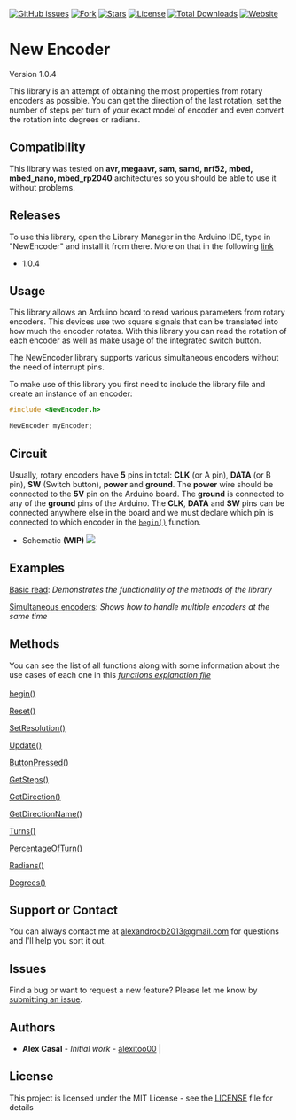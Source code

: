 [![GitHub issues](https://img.shields.io/github/issues/alexitoo00/NewEncoder.svg)](https://github.com/alexitoo00/NewEncoder/issues)
[![Fork](https://img.shields.io/github/forks/alexitoo00/NewEncoder.svg)](#)
[![Stars](https://img.shields.io/github/stars/alexitoo00/NewEncoder.svg)](#)
[![License](https://img.shields.io/github/license/alexitoo00/NewEncoder.svg)](#)
[![Total Downloads](https://img.shields.io/github/downloads/alexitoo00/NewEncoder/total.svg)](https://github.com/caiofrota/cf-arduino-lib-rotary-encoder/releases)
[![Website](https://img.shields.io/badge/alexitoo00-green.svg)](https://github.com/alexitoo00)


# New Encoder

Version 1.0.4

This library is an attempt of obtaining the most properties from rotary encoders as possible. You can get the direction of the last rotation, set the number of steps per turn of your exact model of encoder and even convert the rotation into degrees or radians.

## Compatibility
This library was tested on **avr, megaavr, sam, samd, nrf52, mbed, mbed_nano, mbed_rp2040** architectures so you should be able to use it without problems.

## Releases
To use this library, open the Library Manager in the Arduino IDE, type in "NewEncoder" and install it from there. More on that in the following [link](https://docs.arduino.cc/software/ide-v1/tutorials/installing-libraries)
- 1.0.4
## Usage
This library allows an Arduino board to read various parameters from rotary encoders. This devices use two square signals that can be translated into how much the encoder rotates. With this library you can read the rotation of each encoder as well as make usage of the integrated switch button.

The NewEncoder library supports various simultaneous encoders without the need of interrupt pins.


To make use of this library you first need to include the library file and create an instance of an encoder:
```cpp
#include <NewEncoder.h>

NewEncoder myEncoder;
```

## Circuit
Usually, rotary encoders have **5** pins in total: **CLK** (or A pin), **DATA** (or B pin), **SW** (Switch button), **power** and **ground**. The **power** wire should be connected to the **5V** pin on the Arduino board. The **ground** is connected to any of the **ground** pins of the Arduino. The **CLK**, **DATA** and **SW** pins can be connected anywhere else in the board and we must declare which pin is connected to which encoder in the [`begin()`](./FunctionExplanation.md#begin) function.
- Schematic **(WIP)**
![](/img/scheme.jpg)

## Examples
[Basic read](/examples/BasicReadExample/BasicReadExample.ino): *Demonstrates the functionality of the methods of the library*

[Simultaneous encoders](/examples/SimultaneousEncoders/SimultaneousEncoders.ino): *Shows how to handle multiple encoders at the same time*


## Methods

You can see the list of all functions along with some information about the use cases of each one in this *[functions explanation file](FunctionExplanation.md)*\
\
[begin()](./FunctionExplanation.md#begin)

[Reset()](./FunctionExplanation.md#reset)

[SetResolution()](./FunctionExplanation.md#setresolution)

[Update()](./FunctionExplanation.md#update)

[ButtonPressed()](./FunctionExplanation.md#buttonpressed)

[GetSteps()](./FunctionExplanation.md#getsteps)

[GetDirection()](./FunctionExplanation.md#getdirection)

[GetDirectionName()](./FunctionExplanation.md#getdirectionname)

[Turns()](./FunctionExplanation.md#turns)

[PercentageOfTurn()](./FunctionExplanation.md#percentageofturn)

[Radians()](./FunctionExplanation.md#radians)

[Degrees()](./FunctionExplanation.md#degrees)



## Support or Contact

You can always contact me at [alexandrocb2013@gmail.com](mailto:alexandrocb2013@gmail.com) for questions and I'll help you sort it out.

## Issues

Find a bug or want to request a new feature? Please let me know by [submitting an issue](https://github.com/alexitoo00/NewEncoder/issues).

## Authors

* **Alex Casal** - *Initial work* - [alexitoo00](https://github.com/alexitoo00) | []()

## License

This project is licensed under the MIT License - see the [LICENSE](../LICENSE) file for details